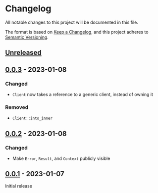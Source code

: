 # Changelog

All notable changes to this project will be documented in this file.

The format is based on [Keep a Changelog](https://keepachangelog.com/en/1.0.0/), and this project adheres to [Semantic Versioning](https://semver.org/spec/v2.0.0.html).

## [Unreleased]

## [0.0.3] - 2023-01-08

### Changed

- `Client` now takes a reference to a generic client, instead of owning it

### Removed

- `Client::into_inner`

## [0.0.2] - 2023-01-08

### Changed

- Make `Error`, `Result`, and `Context` publicly visible

## [0.0.1] - 2023-01-07

Initial release

[unreleased]: https://github.com/gadomski/pgstac-rs/compare/v0.0.3...HEAD
[0.0.3]: https://github.com/gadomski/pgstac-rs/compare/v0.0.2...v0.0.3
[0.0.2]: https://github.com/gadomski/pgstac-rs/compare/v0.0.1...v0.0.2
[0.0.1]: https://github.com/gadomski/pgstac-rs/tree/v0.0.1
